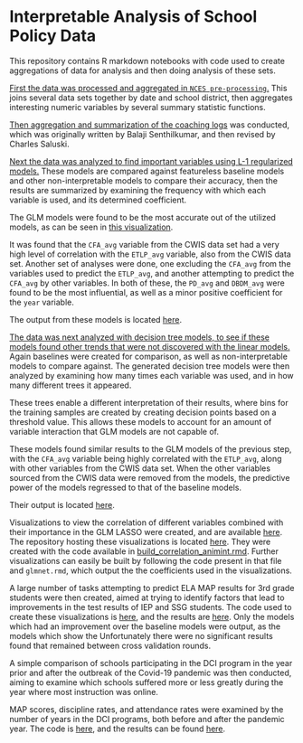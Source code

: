 # Interpretable Analysis of School Policy Data

This repository contains R markdown notebooks with code used to create aggregations of data for analysis and then doing analysis of these sets.

[First the data was processed and aggregated in `NCES pre-processing`.](NCES%20pre-processing.rmd) 
This joins several data sets together by date and school district, then aggregates interesting numeric variables by several summary statistic functions.

[Then aggregation and summarization of the coaching logs](coaching_aggregation.Rmd) 
was conducted, which was originally written by Balaji Senthilkumar, and then revised by Charles Saluski.

[Next the data was analyzed to find important variables using L-1 regularized models.](glmnet.rmd)
These models are compared against featureless baseline models and other non-interpretable models to compare their accuracy, then the results are summarized by examining the frequency with which each variable is used, and its determined coefficient.

The GLM models were found to be the most accurate out of the utilized models, as can be seen in [this visualization](img_out/glmnet/regr.loss.mse.all.png).

It was found that the `CFA_avg` variable from the CWIS data set had a very high level of correlation with the `ETLP_avg` variable, also from the CWIS data set. Another set of analyses were done, one excluding the `CFA_avg` from the variables used to predict the `ETLP_avg`, and another attempting to predict the `CFA_avg` by other variables. In both of these, the `PD_avg` and `DBDM_avg` were found to be the most influential, as well as a minor positive coefficient for the `year` variable.

The output from these models is located [here](./img_out/glmnet/).

[The data was next analyzed with decision tree models, to see if these models found other trends that were not discovered with the linear models.](decisiontrees.rmd) Again baselines were created for comparison, as well as non-interpretable models to compare against. The generated decision tree models were then analyzed by examining how many times each variable was used, and in how many different trees it appeared.

These trees enable a different interpretation of their results, where bins for the training samples are created by creating decision points based on a threshold value. This allows these models to account for an amount of variable interaction that GLM models are not capable of. 

These models found similar results to the GLM models of the previous step, with the `CFA_avg` variable being highly correlated with the `ETLP_avg`, along with other variables from the CWIS data set. When the other variables sourced from the CWIS data were removed from the models, the predictive power of the models regressed to that of the baseline models. 

Their output is located [here](./img_out/decision_trees/).

Visualizations to view the correlation of different variables combined with their importance in the GLM LASSO were created, and are available [here](https://csaluski.github.io/interpretable_policy_animint/). 
The repository hosting these visualizations is located [here](https://github.com/Csaluski/interpretable_policy_animint).
They were created with the code available in [build_correlation_animint.rmd](./build_correlation_animint.rmd). 
Further visualizations can easily be built by following the code present in that file and `glmnet.rmd`, which output the the coefficients used in the visualizations.

A large number of tasks attempting to predict ELA MAP results for 3rd grade students were then created, aimed at trying to identify factors that lead to improvements in the test results of IEP and SSG students. 
The code used to create these visualizations is [here](./super_subgroup_prediction.rmd), and the results are [here](./img_out/iep_analysis/). Only the models which had an improvement over the baseline models were output, as the models which show the  Unfortunately there were no significant results found that remained between cross validation rounds.

A simple comparison of schools participating in the DCI program in the year prior and after the outbreak of the Covid-19 pandemic was then conducted, aiming to examine which schools suffered more or less greatly during the year where most instruction was online. 

MAP scores, discipline rates, and attendance rates were examined by the number of years in the DCI programs, both before and after the pandemic year. The code is [here](./groups_comparisons.rmd), and the results can be found [here](./img_out/by_iep_groups/).